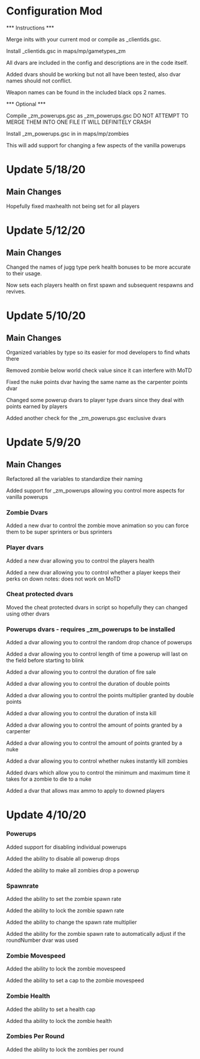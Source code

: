 # Configuration Mod

*** Instructions ***

Merge inits with your current mod or compile as _clientids.gsc.

Install _clientids.gsc in maps/mp/gametypes_zm

All dvars are included in the config and descriptions are in the code itself.

Added dvars should be working but not all have been tested, also dvar names should not conflict.

Weapon names can be found in the included black ops 2 names.

*** Optional ***

Compile _zm_powerups.gsc as _zm_powerups.gsc DO NOT ATTEMPT TO MERGE THEM INTO ONE FILE IT WILL DEFINITELY CRASH

Install _zm_powerups.gsc in in maps/mp/zombies

This will add support for changing a few aspects of the vanilla powerups

# Update 5/18/20

## Main Changes

Hopefully fixed maxhealth not being set for all players

# Update 5/12/20

## Main Changes

Changed the names of jugg type perk health bonuses to be more accurate to their usage.

Now sets each players health on first spawn and subsequent respawns and revives.

# Update 5/10/20

## Main Changes

Organized variables by type so its easier for mod developers to find whats there

Removed zombie below world check value since it can interfere with MoTD

Fixed the nuke points dvar having the same name as the carpenter points dvar

Changed some powerup dvars to player type dvars since they deal with points earned by players

Added another check for the _zm_powerups.gsc exclusive dvars

# Update 5/9/20

## Main Changes

Refactored all the variables to standardize their naming

Added support for _zm_powerups allowing you control more aspects for vanilla powerups

### Zombie Dvars

Added a new dvar to control the zombie move animation so you can force them to be super sprinters or bus sprinters

### Player dvars

Added a new dvar allowing you to control the players health

Added a new dvar allowing you to control whether a player keeps their perks on down notes: does not work on MoTD

### Cheat protected dvars

Moved the cheat protected dvars in script so hopefully they can changed using other dvars

### Powerups dvars - requires _zm_powerups to be installed

Added a dvar allowing you to control the random drop chance of powerups

Added a dvar allowing you to control length of time a powerup will last on the field before starting to blink

Added a dvar allowing you to control the duration of fire sale

Added a dvar allowing you to control the duration of double points

Added a dvar allowing you to control the points multiplier granted by double points

Added a dvar allowing you to control the duration of insta kill

Added a dvar allowing you to control the amount of points granted by a carpenter

Added a dvar allowing you to control the amount of points granted by a nuke

Added a dvar allowing you to control whether nukes instantly kill zombies

Added dvars which allow you to control the minimum and maximum time it takes for a zombie to die to a nuke

Added a dvar that allows max ammo to apply to downed players

# Update 4/10/20

### Powerups

Added support for disabling individual powerups

Added the ability to disable all powerup drops

Added the ability to make all zombies drop a powerup

### Spawnrate

Added the ability to set the zombie spawn rate

Added the ability to lock the zombie spawn rate

Added the ability to change the spawn rate multiplier

Added the ability for the zombie spawn rate to automatically adjust if the roundNumber dvar was used

### Zombie Movespeed

Added the ability to lock the zombie movespeed

Added the ability to set a cap to the zombie movespeed

### Zombie Health

Added the ability to set a health cap

Added tha ability to lock the zombie health

### Zombies Per Round

Added the ability to lock the zombies per round
